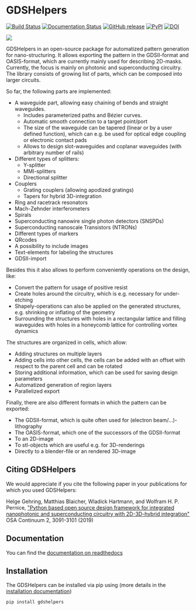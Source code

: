 GDSHelpers
==========

[![Build Status](https://github.com/HelgeGehring/gdshelpers/workflows/Python%20package/badge.svg)](https://github.com/HelgeGehring/gdshelpers/actions)
[![Documentation Status](https://readthedocs.org/projects/gdshelpers/badge/?version=latest)](https://gdshelpers.readthedocs.io/en/latest/?badge=latest)
[![GitHub release](https://img.shields.io/github/release/helgegehring/gdshelpers)](https://github.com/HelgeGehring/gdshelpers/releases)
[![PyPI](https://img.shields.io/pypi/v/gdshelpers)](https://pypi.org/project/gdsHelpers/)
[![DOI](https://img.shields.io/badge/DOI-10.1364%2FOSAC.2.003091-blue)](https://doi.org/10.1364/OSAC.2.003091)

![](https://raw.githubusercontent.com/HelgeGehring/gdshelpers/master/index-1.png)

GDSHelpers in an open-source package for automatized pattern generation for nano-structuring.
It allows exporting the pattern in the GDSII-format and OASIS-format, which are currently mainly used for describing 2D-masks.
Currently, the focus is mainly on photonic and superconducting circuitry.
The library consists of growing list of parts, which can be composed into larger circuits.

So far, the following parts are implemented:

* A waveguide part, allowing easy chaining of bends and straight waveguides.
  - Includes parameterized paths and Bézier curves.
  - Automatic smooth connection to a target point/port
  - The size of the waveguide can be tapered (linear or by a user defined function), 
    which can e.g. be used for optical edge coupling or electronic contact pads
  - Allows to design slot-waveguides and coplanar waveguides (with arbitrary number of rails)  
* Different types of splitters:
  - Y-splitter
  - MMI-splitters
  - Directional splitter
* Couplers
  - Grating couplers (allowing apodized gratings)
  - Tapers for hybrid 3D-integration
* Ring and racetrack resonators
* Mach-Zehnder interferometers
* Spirals
* Superconducting nanowire single photon detectors (SNSPDs)
* Superconducting nanoscale Transistors (NTRONs)
* Different types of markers
* QRcodes
* A possibility to include images
* Text-elements for labeling the structures
* GDSII-import

Besides this it also allows to perform conveniently operations on the design, like:

* Convert the pattern for usage of positive resist
* Create holes around the circuitry, which is e.g. necessary for under-etching
* Shapely-operations can also be applied on the generated structures, e.g. shrinking or inflating of the geometry
* Surrounding the structures with holes in a rectangular lattice and filling waveguides with holes in a honeycomb lattice for controlling vortex dynamics

The structures are organized in cells, which allow:

* Adding structures on multiple layers
* Adding cells into other cells, the cells can be added with an offset with respect to the parent cell and can be rotated
* Storing additional information, which can be used for saving design parameters
* Automatized generation of region layers
* Parallelized export

Finally, there are also different formats in which the pattern can be exported:

* The GDSII-format, which is quite often used for (electron beam/...)-lithography
* The OASIS-format, which one of the successors of the GDSII-format
* To an 2D-image
* To stl-objects which are useful e.g. for 3D-renderings
* Directly to a blender-file or an rendered 3D-image

## Citing GDSHelpers
We would appreciate if you cite the following paper in your publications for which you used GDSHelpers:

Helge Gehring, Matthias Blaicher, Wladick Hartmann, and Wolfram H. P. Pernice,
["Python based open source design framework for integrated nanophotonic and superconducting circuitry with 2D-3D-hybrid integration"](https://www.osapublishing.org/osac/abstract.cfm?uri=osac-2-11-3091)
OSA Continuum 2, 3091-3101 (2019)

## Documentation
You can find the [documentation on readthedocs](https://gdshelpers.readthedocs.io)

## Installation
The GDSHelpers can be installed via pip using
(more details in the [installation documentation](https://gdshelpers.readthedocs.io/en/latest/install_guide/guide.html))
```sh
pip install gdshelpers
```